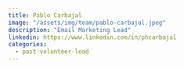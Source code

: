 ```yaml
---
title: Pablo Carbajal
image: "/assets/img/team/pablo-carbajal.jpeg"
description: "Email Marketing Lead"
linkedin: https://www.linkedin.com/in/phcarbajal
categories:
  - past-volunteer-lead
---
```

